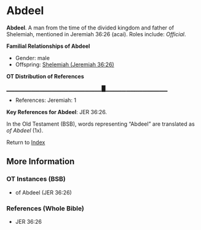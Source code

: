 # Abdeel
**Abdeel**. 
A man from the time of the divided kingdom and father of Shelemiah, mentioned in Jeremiah 36:26 (acai). 
Roles include: 
_Official_. 




**Familial Relationships of Abdeel**


* Gender: male
* Offspring: [Shelemiah (Jeremiah 36:26)](Shelemiah.7.md)


**OT Distribution of References**

▁▁▁▁▁▁▁▁▁▁▁▁▁▁▁▁▁▁▁▁▁▁▁█▁▁▁▁▁▁▁▁▁▁▁▁▁▁▁
* References: Jeremiah: 1



**Key References for Abdeel**: 
JER 36:26. 


In the Old Testament (BSB), words representing “Abdeel” are translated as 
*of Abdeel* (1x). 




Return to [Index](00-Index.md)

## More Information

### OT Instances (BSB)

* of Abdeel (JER 36:26)



### References (Whole Bible)

* JER 36:26



